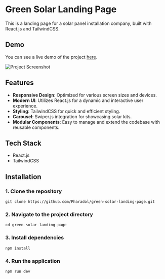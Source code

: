 # Green Solar Landing Page

This is a landing page for a solar panel installation company, built with React.js and TailwindCSS.

## Demo
You can see a live demo of the project [here](https://green-solar.vercel.app/).

![Project Screenshot](https://img2.pic.in.th/pic/green-solar.png)

## Features
- **Responsive Design**: Optimized for various screen sizes and devices.
- **Modern UI**: Utilizes React.js for a dynamic and interactive user experience.
- **Styling**: TailwindCSS for quick and efficient styling.
- **Carousel**: Swiper.js integration for showcasing solar kits.
- **Modular Components**: Easy to manage and extend the codebase with reusable components.

## Tech Stack
 - React.js
 - TailwindCSS

## Installation
### 1. Clone the repository
    git clone https://github.com/Pharadol/green-solar-landing-page.git
### 2. Navigate to the project directory
    cd green-solar-landing-page
### 3. Install dependencies
    npm install
### 4. Run the application
    npm run dev
